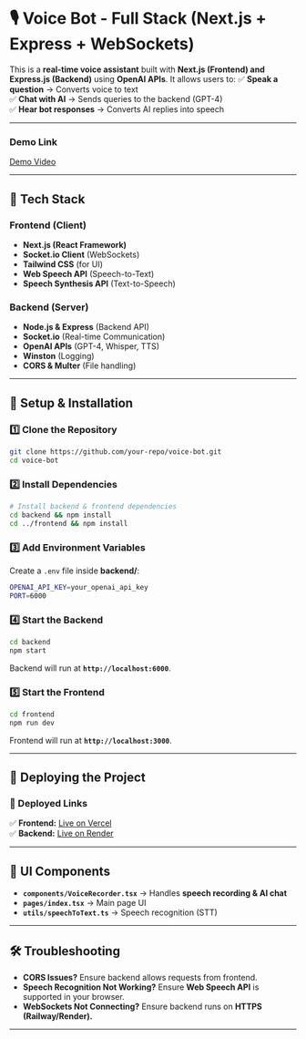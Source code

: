 # 🎙️ Voice Bot - Full Stack (Next.js + Express + WebSockets)

This is a **real-time voice assistant** built with **Next.js (Frontend) and Express.js (Backend)** using **OpenAI APIs**. It allows users to:
✅ **Speak a question** → Converts voice to text  
✅ **Chat with AI** → Sends queries to the backend (GPT-4)  
✅ **Hear bot responses** → Converts AI replies into speech  

---

### Demo Link

[Demo Video](https://drive.google.com/file/d/1SNnp1EAEMhf77uDtcI53f4bGaoYHVbO9/view?usp=sharing)  

---

## 🚀 Tech Stack
### **Frontend (Client)**
- **Next.js (React Framework)**
- **Socket.io Client** (WebSockets)
- **Tailwind CSS** (for UI)
- **Web Speech API** (Speech-to-Text)
- **Speech Synthesis API** (Text-to-Speech)

### **Backend (Server)**
- **Node.js & Express** (Backend API)
- **Socket.io** (Real-time Communication)
- **OpenAI APIs** (GPT-4, Whisper, TTS)
- **Winston** (Logging)
- **CORS & Multer** (File handling)

---

## 🔧 Setup & Installation
### **1️⃣ Clone the Repository**
```sh
git clone https://github.com/your-repo/voice-bot.git
cd voice-bot
```

### **2️⃣ Install Dependencies**
```sh
# Install backend & frontend dependencies
cd backend && npm install
cd ../frontend && npm install
```

### **3️⃣ Add Environment Variables**
Create a `.env` file inside **backend/**:
```sh
OPENAI_API_KEY=your_openai_api_key
PORT=6000
```

### **4️⃣ Start the Backend**
```sh
cd backend
npm start
```
Backend will run at **`http://localhost:6000`**.

### **5️⃣ Start the Frontend**
```sh
cd frontend
npm run dev
```
Frontend will run at **`http://localhost:3000`**.

---

## 📡 Deploying the Project
### **🚀 Deployed Links**
✅ **Frontend:** [Live on Vercel](https://voice-bot-frontend-sepia.vercel.app/)  
✅ **Backend:** [Live on Render](https://voice-bot-backend-50e5.onrender.com)  

---

## 🎨 UI Components
- **`components/VoiceRecorder.tsx`** → Handles **speech recording & AI chat**
- **`pages/index.tsx`** → Main page UI
- **`utils/speechToText.ts`** → Speech recognition (STT)

---

## 🛠 Troubleshooting
- **CORS Issues?** Ensure backend allows requests from frontend.
- **Speech Recognition Not Working?** Ensure **Web Speech API** is supported in your browser.
- **WebSockets Not Connecting?** Ensure backend runs on **HTTPS (Railway/Render).**

---
